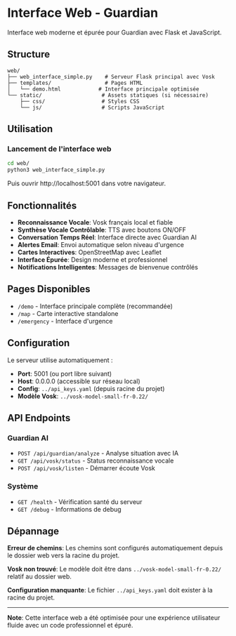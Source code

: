 # Interface Web - Guardian

Interface web moderne et épurée pour Guardian avec Flask et JavaScript.

## Structure

```
web/
├── web_interface_simple.py    # Serveur Flask principal avec Vosk
├── templates/                 # Pages HTML
│   └── demo.html            # Interface principale optimisée
└── static/                   # Assets statiques (si nécessaire)
    ├── css/                  # Styles CSS
    └── js/                   # Scripts JavaScript
```

## Utilisation

### Lancement de l'interface web
```bash
cd web/
python3 web_interface_simple.py
```
Puis ouvrir http://localhost:5001 dans votre navigateur.

## Fonctionnalités

- **Reconnaissance Vocale**: Vosk français local et fiable
- **Synthèse Vocale Contrôlable**: TTS avec boutons ON/OFF
- **Conversation Temps Réel**: Interface directe avec Guardian AI
- **Alertes Email**: Envoi automatique selon niveau d'urgence
- **Cartes Interactives**: OpenStreetMap avec Leaflet
- **Interface Épurée**: Design moderne et professionnel
- **Notifications Intelligentes**: Messages de bienvenue contrôlés

## Pages Disponibles

- `/demo` - Interface principale complète (recommandée)
- `/map` - Carte interactive standalone
- `/emergency` - Interface d'urgence

## Configuration

Le serveur utilise automatiquement :
- **Port**: 5001 (ou port libre suivant)
- **Host**: 0.0.0.0 (accessible sur réseau local)
- **Config**: `../api_keys.yaml` (depuis racine du projet)
- **Modèle Vosk**: `../vosk-model-small-fr-0.22/`

## API Endpoints

### Guardian AI
- `POST /api/guardian/analyze` - Analyse situation avec IA
- `GET /api/vosk/status` - Status reconnaissance vocale
- `POST /api/vosk/listen` - Démarrer écoute Vosk

### Système
- `GET /health` - Vérification santé du serveur
- `GET /debug` - Informations de debug

## Dépannage

**Erreur de chemins**: Les chemins sont configurés automatiquement depuis le dossier web vers la racine du projet.

**Vosk non trouvé**: Le modèle doit être dans `../vosk-model-small-fr-0.22/` relatif au dossier web.

**Configuration manquante**: Le fichier `../api_keys.yaml` doit exister à la racine du projet.

---

**Note**: Cette interface web a été optimisée pour une expérience utilisateur fluide avec un code professionnel et épuré.
